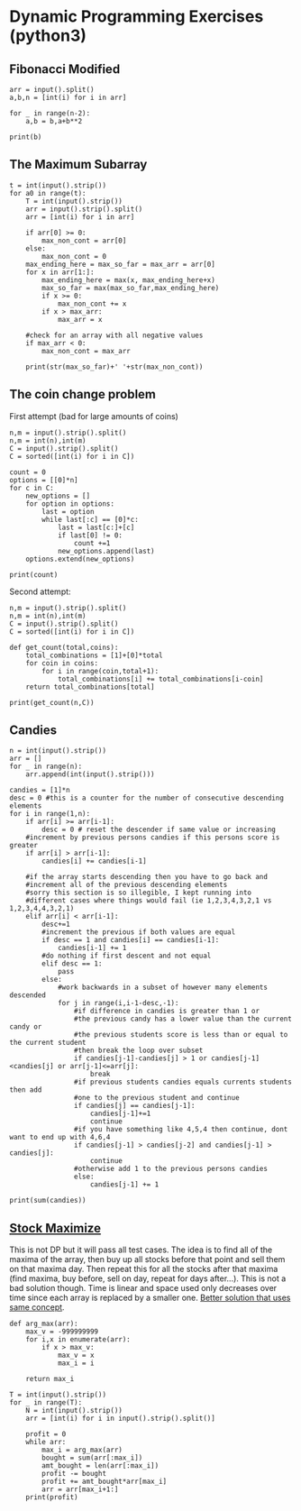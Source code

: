 # Dynamic Programming Exercises (python3)

## Fibonacci Modified

```
arr = input().split()
a,b,n = [int(i) for i in arr]

for _ in range(n-2):
    a,b = b,a+b**2

print(b)
```

## The Maximum Subarray

```
t = int(input().strip())
for a0 in range(t):
    T = int(input().strip())
    arr = input().strip().split()
    arr = [int(i) for i in arr]

    if arr[0] >= 0:
        max_non_cont = arr[0]
    else:
        max_non_cont = 0
    max_ending_here = max_so_far = max_arr = arr[0]
    for x in arr[1:]:
        max_ending_here = max(x, max_ending_here+x)
        max_so_far = max(max_so_far,max_ending_here)
        if x >= 0:
            max_non_cont += x
        if x > max_arr:
            max_arr = x

    #check for an array with all negative values
    if max_arr < 0:
        max_non_cont = max_arr

    print(str(max_so_far)+' '+str(max_non_cont))
```

## The coin change problem

First attempt (bad for large amounts of coins)
```
n,m = input().strip().split()
n,m = int(n),int(m)
C = input().strip().split()
C = sorted([int(i) for i in C])

count = 0
options = [[0]*n]
for c in C:
    new_options = []
    for option in options:
        last = option
        while last[:c] == [0]*c:
            last = last[c:]+[c]
            if last[0] != 0:
                count +=1
            new_options.append(last)
    options.extend(new_options)

print(count)
```

Second attempt:
```
n,m = input().strip().split()
n,m = int(n),int(m)
C = input().strip().split()
C = sorted([int(i) for i in C])

def get_count(total,coins):
    total_combinations = [1]+[0]*total
    for coin in coins:
        for i in range(coin,total+1):
            total_combinations[i] += total_combinations[i-coin]
    return total_combinations[total]

print(get_count(n,C))
```

## Candies

```
n = int(input().strip())
arr = []
for _ in range(n):
    arr.append(int(input().strip()))

candies = [1]*n
desc = 0 #this is a counter for the number of consecutive descending elements
for i in range(1,n):
    if arr[i] >= arr[i-1]:
        desc = 0 # reset the descender if same value or increasing
    #increment by previous persons candies if this persons score is greater
    if arr[i] > arr[i-1]:
        candies[i] += candies[i-1]

    #if the array starts descending then you have to go back and
    #increment all of the previous descending elements
    #sorry this section is so illegible, I kept running into
    #different cases where things would fail (ie 1,2,3,4,3,2,1 vs 1,2,3,4,4,3,2,1)
    elif arr[i] < arr[i-1]:
        desc+=1
        #increment the previous if both values are equal
        if desc == 1 and candies[i] == candies[i-1]:
            candies[i-1] += 1
        #do nothing if first descent and not equal
        elif desc == 1:
            pass
        else:
            #work backwards in a subset of however many elements descended
            for j in range(i,i-1-desc,-1):
                #if difference in candies is greater than 1 or
                #the previous candy has a lower value than the current candy or
                #the previous students score is less than or equal to the current student
                #then break the loop over subset
                if candies[j-1]-candies[j] > 1 or candies[j-1]<candies[j] or arr[j-1]<=arr[j]:
                    break
                #if previous students candies equals currents students then add
                #one to the previous student and continue
                if candies[j] == candies[j-1]:
                    candies[j-1]+=1
                    continue
                #if you have something like 4,5,4 then continue, dont want to end up with 4,6,4
                if candies[j-1] > candies[j-2] and candies[j-1] > candies[j]:
                    continue
                #otherwise add 1 to the previous persons candies
                else:
                    candies[j-1] += 1

print(sum(candies))
```

## [Stock Maximize](https://www.hackerrank.com/challenges/stockmax)

This is not DP but it will pass all test cases. The idea is to find all of the maxima of the array, then buy up all stocks before that point and sell them on that maxima day. Then repeat this for all the stocks after that maxima (find maxima, buy before, sell on day, repeat for days after...). This is not a bad solution though. Time is linear and space used only decreases over time since each array is replaced by a smaller one. [Better solution that uses same concept](https://www.hackerrank.com/challenges/stockmax/forum/comments/126930).
```
def arg_max(arr):
    max_v = -999999999
    for i,x in enumerate(arr):
        if x > max_v:
            max_v = x
            max_i = i

    return max_i

T = int(input().strip())
for _ in range(T):
    N = int(input().strip())
    arr = [int(i) for i in input().strip().split()]

    profit = 0
    while arr:
        max_i = arg_max(arr)
        bought = sum(arr[:max_i])
        amt_bought = len(arr[:max_i])
        profit -= bought
        profit += amt_bought*arr[max_i]
        arr = arr[max_i+1:]
    print(profit)
```
